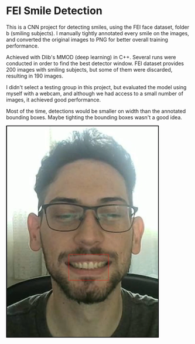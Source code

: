 # FEI Smile Detection

This is a CNN project for detecting smiles, using the FEI face dataset, folder b (smiling subjects). I manually tightly annotated every smile on the images, and converted the original images to PNG for better overall training performance.

Achieved with Dlib's MMOD (deep learning) in C++. Several runs were conducted in order to find the best detector window.
FEI dataset provides 200 images with smiling subjects, but some of them were discarded, resulting in 190 images.

I didn't select a testing group in this project, but evaluated the model using myself with a webcam, and although we had access to a small number of images, it achieved good performance.

Most of the time, detections would be smaller on width than the annotated bounding boxes. Maybe tighting the bounding boxes wasn't a good idea.


![alt text](https://github.com/CaioFPeres/FEISmileDetection/blob/master/demo.png?raw=true)
